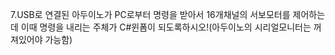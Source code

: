 7.USB로 연결된 아두이노가 PC로부터 명령을 받아서 16개채널의 서보모터를 제어하는데 이때 명령을 내리는 주체가 C#윈폼이 되도록하시오!(아두이노의 시리얼모니터는 꺼져있어야 가능함)
